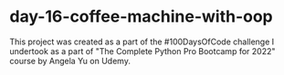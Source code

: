 # day-16-coffee-machine-with-oop
This project was created as a part of the #100DaysOfCode challenge I undertook as a part of "The Complete Python Pro Bootcamp for 2022" course by Angela Yu on Udemy.
